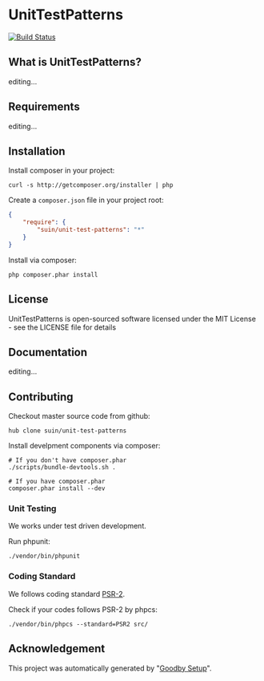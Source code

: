 # UnitTestPatterns

[![Build Status](https://secure.travis-ci.org/suin/unit-test-patterns.png?branch=master)](https://travis-ci.org/suin/unit-test-patterns)

## What is UnitTestPatterns?

editing...

## Requirements

editing...

## Installation

Install composer in your project:

```
curl -s http://getcomposer.org/installer | php
```

Create a `composer.json` file in your project root:

```json
{
    "require": {
        "suin/unit-test-patterns": "*"
    }
}
```

Install via composer:

```
php composer.phar install
```

## License

UnitTestPatterns is open-sourced software licensed under the MIT License - see the LICENSE file for details

## Documentation

editing...


## Contributing

Checkout master source code from github:

```
hub clone suin/unit-test-patterns
```

Install develpment components via composer:

```
# If you don't have composer.phar
./scripts/bundle-devtools.sh .

# If you have composer.phar
composer.phar install --dev
```

### Unit Testing

We works under test driven development.

Run phpunit:

```
./vendor/bin/phpunit
```

### Coding Standard

We follows coding standard [PSR-2][].

Check if your codes follows PSR-2 by phpcs:

```
./vendor/bin/phpcs --standard=PSR2 src/
```

## Acknowledgement

This project was automatically generated by "[Goodby Setup](http://bit.ly/byesetup)". 

[PSR-2]: https://github.com/php-fig/fig-standards/blob/master/accepted/PSR-2-coding-style-guide.md

